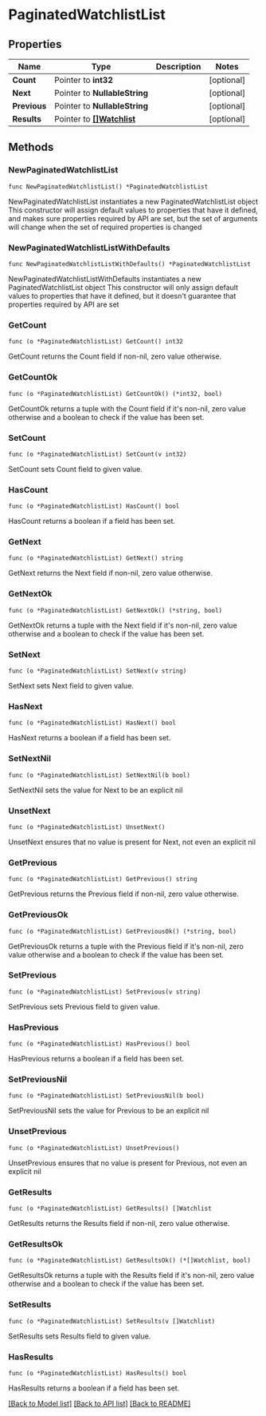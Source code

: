 # PaginatedWatchlistList

## Properties

Name | Type | Description | Notes
------------ | ------------- | ------------- | -------------
**Count** | Pointer to **int32** |  | [optional] 
**Next** | Pointer to **NullableString** |  | [optional] 
**Previous** | Pointer to **NullableString** |  | [optional] 
**Results** | Pointer to [**[]Watchlist**](Watchlist.md) |  | [optional] 

## Methods

### NewPaginatedWatchlistList

`func NewPaginatedWatchlistList() *PaginatedWatchlistList`

NewPaginatedWatchlistList instantiates a new PaginatedWatchlistList object
This constructor will assign default values to properties that have it defined,
and makes sure properties required by API are set, but the set of arguments
will change when the set of required properties is changed

### NewPaginatedWatchlistListWithDefaults

`func NewPaginatedWatchlistListWithDefaults() *PaginatedWatchlistList`

NewPaginatedWatchlistListWithDefaults instantiates a new PaginatedWatchlistList object
This constructor will only assign default values to properties that have it defined,
but it doesn't guarantee that properties required by API are set

### GetCount

`func (o *PaginatedWatchlistList) GetCount() int32`

GetCount returns the Count field if non-nil, zero value otherwise.

### GetCountOk

`func (o *PaginatedWatchlistList) GetCountOk() (*int32, bool)`

GetCountOk returns a tuple with the Count field if it's non-nil, zero value otherwise
and a boolean to check if the value has been set.

### SetCount

`func (o *PaginatedWatchlistList) SetCount(v int32)`

SetCount sets Count field to given value.

### HasCount

`func (o *PaginatedWatchlistList) HasCount() bool`

HasCount returns a boolean if a field has been set.

### GetNext

`func (o *PaginatedWatchlistList) GetNext() string`

GetNext returns the Next field if non-nil, zero value otherwise.

### GetNextOk

`func (o *PaginatedWatchlistList) GetNextOk() (*string, bool)`

GetNextOk returns a tuple with the Next field if it's non-nil, zero value otherwise
and a boolean to check if the value has been set.

### SetNext

`func (o *PaginatedWatchlistList) SetNext(v string)`

SetNext sets Next field to given value.

### HasNext

`func (o *PaginatedWatchlistList) HasNext() bool`

HasNext returns a boolean if a field has been set.

### SetNextNil

`func (o *PaginatedWatchlistList) SetNextNil(b bool)`

 SetNextNil sets the value for Next to be an explicit nil

### UnsetNext
`func (o *PaginatedWatchlistList) UnsetNext()`

UnsetNext ensures that no value is present for Next, not even an explicit nil
### GetPrevious

`func (o *PaginatedWatchlistList) GetPrevious() string`

GetPrevious returns the Previous field if non-nil, zero value otherwise.

### GetPreviousOk

`func (o *PaginatedWatchlistList) GetPreviousOk() (*string, bool)`

GetPreviousOk returns a tuple with the Previous field if it's non-nil, zero value otherwise
and a boolean to check if the value has been set.

### SetPrevious

`func (o *PaginatedWatchlistList) SetPrevious(v string)`

SetPrevious sets Previous field to given value.

### HasPrevious

`func (o *PaginatedWatchlistList) HasPrevious() bool`

HasPrevious returns a boolean if a field has been set.

### SetPreviousNil

`func (o *PaginatedWatchlistList) SetPreviousNil(b bool)`

 SetPreviousNil sets the value for Previous to be an explicit nil

### UnsetPrevious
`func (o *PaginatedWatchlistList) UnsetPrevious()`

UnsetPrevious ensures that no value is present for Previous, not even an explicit nil
### GetResults

`func (o *PaginatedWatchlistList) GetResults() []Watchlist`

GetResults returns the Results field if non-nil, zero value otherwise.

### GetResultsOk

`func (o *PaginatedWatchlistList) GetResultsOk() (*[]Watchlist, bool)`

GetResultsOk returns a tuple with the Results field if it's non-nil, zero value otherwise
and a boolean to check if the value has been set.

### SetResults

`func (o *PaginatedWatchlistList) SetResults(v []Watchlist)`

SetResults sets Results field to given value.

### HasResults

`func (o *PaginatedWatchlistList) HasResults() bool`

HasResults returns a boolean if a field has been set.


[[Back to Model list]](../README.md#documentation-for-models) [[Back to API list]](../README.md#documentation-for-api-endpoints) [[Back to README]](../README.md)


